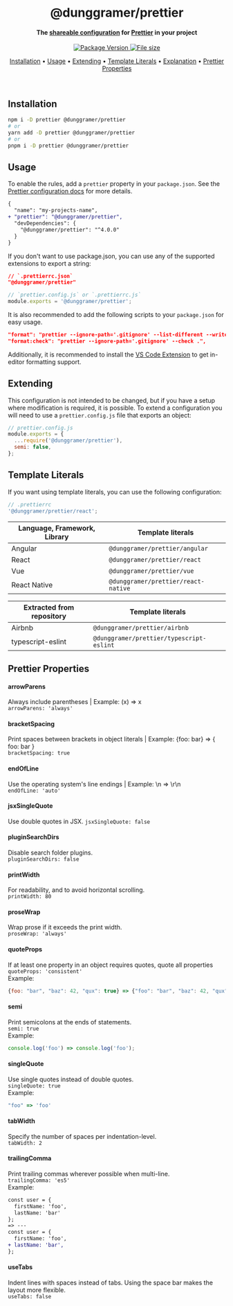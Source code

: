 <!-- Title -->
<h1 align="center">
  @dunggramer/prettier
</h1>

<!-- Description -->
<h4 align="center"> 
  The <a href="https://prettier.io/docs/en/configuration.html#sharing-configurations">shareable configuration</a>
  for <a href="https://prettier.io/">Prettier</a> in your project
</h4>

<!-- Badges -->
<p align="center">
  <a href="https://www.npmjs.com/package/@dunggramer/prettier">
    <img
      src="https://img.shields.io/npm/v/@dunggramer/prettier?style=flat-square"
      alt="Package Version"
    />
  </a>

  <a href="https://www.npmjs.com/package/@dunggramer/prettier">
    <img
      src="https://img.badgesize.io/DungGramer/prettier/master/prettier.config.js.svg?label=File_size"
      alt="File size"
    />
  </a>
</p>

<!-- Quicklinks -->
<p align="center">
  <a href="#installation">Installation</a> •
  <a href="#usage">Usage</a> •
  <a href="#extending">Extending</a> •
  <a href="#template-literals">Template Literals</a> •
  <a href="#explanation">Explanation</a> • 
  <a href="#prettier-properties">Prettier Properties</a>
</p>

<br>

## Installation

```bash
npm i -D prettier @dunggramer/prettier
# or
yarn add -D prettier @dunggramer/prettier
# or
pnpm i -D prettier @dunggramer/prettier
```

## Usage

To enable the rules, add a `prettier` property in your `package.json`. See the [Prettier configuration docs](https://prettier.io/docs/en/configuration.html) for more details.

```diff
{
  "name": "my-projects-name",
+ "prettier": "@dunggramer/prettier",
  "devDependencies": {
    "@dunggramer/prettier": "^4.0.0"
  }
}
```

If you don't want to use package.json, you can use any of the supported extensions to export a string:

```json
// `.prettierrc.json`
"@dunggramer/prettier"
```

```js
// `prettier.config.js` or `.prettierrc.js`
module.exports = '@dunggramer/prettier';
```

It is also recommended to add the following scripts to your `package.json` for easy usage.

```json
"format": "prettier --ignore-path='.gitignore' --list-different --write .",
"format:check": "prettier --ignore-path='.gitignore' --check .",
```

Additionally, it is recommended to install the [VS Code Extension](https://marketplace.visualstudio.com/items?itemName=esbenp.prettier-vscode) to get in-editor formatting support.

## Extending

This configuration is not intended to be changed, but if you have a setup where modification is required, it is possible. To extend a configuration you will need to use a `prettier.config.js` file that exports an object:

```javascript
// prettier.config.js
module.exports = {
  ...require('@dunggramer/prettier'),
  semi: false,
};
```

## Template Literals

If you want using template literals, you can use the following configuration:

```javascript
// .prettierrc
'@dunggramer/prettier/react';
```

| Language, Framework, Library | Template literals                   |
| ---------------------------- | ----------------------------------- |
| Angular                      | `@dunggramer/prettier/angular`      |
| React                        | `@dunggramer/prettier/react`        |
| Vue                          | `@dunggramer/prettier/vue`          |
| React Native                 | `@dunggramer/prettier/react-native` |

| Extracted from repository | Template literals                        |
| ------------------------- | ---------------------------------------- |
| Airbnb                    | `@dunggramer/prettier/airbnb`            |
| typescript-eslint         | `@dunggramer/prettier/typescript-eslint` |

## Prettier Properties

#### arrowParens

Always include parentheses | Example: (x) => x  
`arrowParens: 'always'`

#### bracketSpacing

Print spaces between brackets in object literals | Example: {foo: bar} => { foo: bar }  
`bracketSpacing: true`

#### endOfLine

Use the operating system's line endings | Example: \n => \r\n  
`endOfLine: 'auto'`

#### jsxSingleQuote

Use double quotes in JSX.
`jsxSingleQuote: false`

#### pluginSearchDirs

Disable search folder plugins.  
`pluginSearchDirs: false`

#### printWidth

For readability, and to avoid horizontal scrolling.  
`printWidth: 80`

#### proseWrap

Wrap prose if it exceeds the print width.  
`proseWrap: 'always'`

#### quoteProps

If at least one property in an object requires quotes, quote all properties  
`quoteProps: 'consistent'`  
Example:

```js
{foo: "bar", "baz": 42, "qux": true} => {"foo": "bar", "baz": 42, "qux": true}
```

#### semi

Print semicolons at the ends of statements.  
`semi: true`  
Example:

```js
console.log('foo') => console.log('foo');
```

#### singleQuote

Use single quotes instead of double quotes.  
`singleQuote: true`  
Example:

```js
"foo" => 'foo'
```

#### tabWidth

Specify the number of spaces per indentation-level.  
`tabWidth: 2`

#### trailingComma

Print trailing commas wherever possible when multi-line.  
`trailingComma: 'es5'`  
Example:

```diff
const user = {
  firstName: 'foo',
  lastName: 'bar'
};
=> ---
const user = {
  firstName: 'foo',
+ lastName: 'bar',
};
```

#### useTabs

Indent lines with spaces instead of tabs. Using the space bar makes the layout more flexible.  
`useTabs: false`
